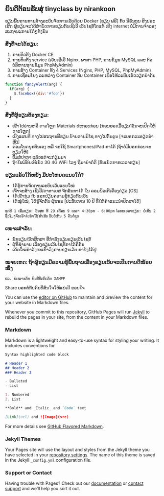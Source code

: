 ## ຍິນດີຕ້ອນຮັບສຸ່ tinyclass by nirankoon

ຮຽນພື້ນຖານການສ້າງລະບົບຈັດການເວັບດ້ວຍ Docker [ຮຽນ ຟຣີ] ກັບ ນິຣັນກຸນ ສິງປຣະເສີດ
ຜູ້ຮຽນຈະໄດ້ສຳພັດການຮຽນກັບເຊີເວີ ເວັບໄຊທ໌ໂຕແທ້ ເທິງ internet ບໍ່ມີການຈຳລອງສະຖານະການໃດ໋ໆທັງນັ້ນ

### ສິ່ງທີ່ຈະໄດ້ຮຽນ:
1. ການຕິດຕັ້ງ Docker CE
2. ການຕິດຕັ້ງ service (ເວັບເຊີເວີ Nginx, ພາສາ PHP, ຖານຂໍ້ມູນ MySQL ແລະ ຕົວບໍລິຫານຖານຂໍ້ມູນ PhpMyAdmin)
3. ການສ້າງ Container ທັງ 4 Services (Nginx, PHP, MySQL, PhpMyAdmin)
4. ການເຊື່ອມໂຍງ ລະຫວ່າງ Container ກັບ Container ເພື່ອໃຫ້ລະບົບເຮັດວຽກນຳກັນ
```javascript
function fancyAlert(arg) {
  if(arg) {
    $.facebox({div:'#foo'})
  }
}
```
### ສິ່ງທີ່ຜູ້ຮຽນຕ້ອງກຽມ:
* ເຂົ້າໄປອ່ານຫລື ດາວໂຫຼດ Materials ປະກອບກ່ອນ [ກ່ອນຮອດມື້ຮຽນ1ວັນຈະເປີດໃຫ້ດາວໂຫຼດ]
* ເບິ່ງແຜນທີ່ ທາງໄປສະຖານທີ່ຮຽນ ບ້ານຕານມີໄຊ ທາງໄປຕົ້ນຄູນ [ຈະບອກລະອຽດນຳຫຼັງ]
* ຄອມໂນດບຸກຕົນເອງ ຫລື ຈະໃຊ້ Smartphones/iPad ກາໄດ້ [ຖ້າບໍ່ມີບອກກ່ອນຈະຕຽມໃຫ້]
* ປື້ມສໍປາກາ ແລ້ວແຕ່ຈະກ່ຽມມາ
* ຖ້າໃຜມີອິນເຕີເນັດ 3G 4G WiFi ໄວໆ ຖືມານຳກໍ່ດີ [ກັນເນັດກາກເວລາຮຽນ]

### ຮຽນແລ້ວໃດ້ຫຍັງ ມີປະໂຫຍດແນວໃດ໋?
* ໄດ້ຮູ້ການຈັດການລະບົບເວັບແບບໃໝ່
* ເຈົ້າຈະສ້າງ ເຊີເວີ/ດາຕາເບສ ຈັກອັນກາໄດ້ ໃນ ຄອມພິວເຕີເຄື່ອງດ່ຽວ [OS]
* ໄດ້ເຂົ້າກຸ່ມ fb ແລກປ່ຽນຄວາມຮູ້ກ່ຽວກັບເວັບ
* ໄດ້ໝູ່ໃໝ່, ໃດ້ຮູ້ຈັກກັບ ຜູ້ສອນ [ປະສົບການ 10 ປີ ທີ່ໃຫ້ຄຳແນະນຳປຶກສາໃດ້]

`ຊຸດທີ 1 ເລີ່ມຮຽນ: ວັນສຸກ ທີ 29 ເດືອນ 9 ເວລາ 4:30pm - 6:00pm`
`ໄລຍະເວລາຮຽນ: ບໍ່ເກີນ 2 ຊົ່ວໂມງຈົບເອົາໄປນຳໃຊ້ໄດ້ເລີຍ`
`ຮັບບໍ່ເກີນ 5 ຄົນຕໍ່ຊຸດ`

### ເໝາະສຳລັບ: 
* ນັກຮຽນ/ນັກສຶກສາ ທີ່ກຳລັງຮຽນຂຽນເວັບໄຊທ໌ 
* ຜູ້ທີ່ຊຳນານ ເລື່ອງຂຽນເວັບໄຊທ໌ກາໄດ້ຄືກັນ
* ເດັກໃໝ່ກຳລັງຈະເຂົ້າວົງການຂຽນເວັບ ກາຍັງໄດ້ຢູ່

### ໝາຍເຫດ: ຖ້າຜູ້ຮຽນມີຄວາມຮູ້ພື້ນຖານເລື່ອງຂຽນເວັບຈະເປັນການດີໜ້ອຍໜຶ່ງ
`ປລ. ບໍ່ເໝາະກັບ ຄົນທີ່ຍຶດຕິດກັບ XAMPP`

Share ບອກຕໍ່ກັບຄົນທີ່ສົນໃຈໃຫ້ແນ່ເດີ ຂອບໃຈ

You can use the [editor on GitHub](https://github.com/nirankoon/tinyclass/edit/master/README.md) to maintain and preview the content for your website in Markdown files.

Whenever you commit to this repository, GitHub Pages will run [Jekyll](https://jekyllrb.com/) to rebuild the pages in your site, from the content in your Markdown files.

### Markdown

Markdown is a lightweight and easy-to-use syntax for styling your writing. It includes conventions for

```markdown
Syntax highlighted code block

# Header 1
## Header 2
### Header 3

- Bulleted
- List

1. Numbered
2. List

**Bold** and _Italic_ and `Code` text

[Link](url) and ![Image](src)
```

For more details see [GitHub Flavored Markdown](https://guides.github.com/features/mastering-markdown/).

### Jekyll Themes

Your Pages site will use the layout and styles from the Jekyll theme you have selected in your [repository settings](https://github.com/nirankoon/tinyclass/settings). The name of this theme is saved in the Jekyll `_config.yml` configuration file.

### Support or Contact

Having trouble with Pages? Check out our [documentation](https://help.github.com/categories/github-pages-basics/) or [contact support](https://github.com/contact) and we’ll help you sort it out.
